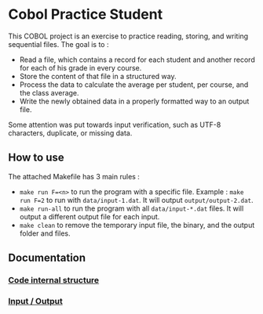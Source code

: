 # Cobol Practice Student
This COBOL project is an exercise to practice reading, storing, and writing sequential files.
The goal is to : 
- Read a file, which contains a record for each student and another record for each of his grade in every course.
- Store the content of that file in a structured way.
- Process the data to calculate the average per student, per course, and the class average.
- Write the newly obtained data in a properly formatted way to an output file.

Some attention was put towards input verification, such as UTF-8 characters, duplicate, or missing data.

## How to use
The attached Makefile has 3 main rules :
- `make run F=<n>` to run the program with a specific file. Example : `make run F=2` to run with `data/input-1.dat`. It will output `output/output-2.dat`.
- `make run-all` to run the program with all `data/input-*.dat` files. It will output a different output file for each input.
- `make clean` to remove the temporary input file, the binary, and the output folder and files.

## Documentation
### [Code internal structure](docs/Code_Internal_Structure.md)
### [Input / Output](docs/Input_Output.md)